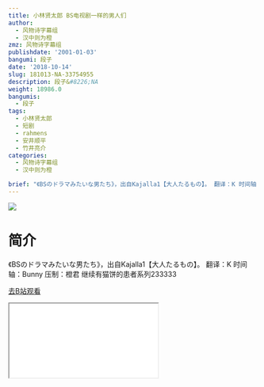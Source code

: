 ```yaml
---
title: 小林贤太郎 BS电视剧一样的男人们
author:
  - 风物诗字幕组
  - 汉中则为橙
zmz: 风物诗字幕组
publishdate: '2001-01-03'
bangumi: 段子
date: '2018-10-14'
slug: 181013-NA-33754955
description: 段子&#8226;NA
weight: 18986.0
bangumis:
  - 段子
tags:
  - 小林贤太郎
  - 短剧
  - rahmens
  - 安井顺平
  - 竹井亮介
categories:
  - 风物诗字幕组
  - 汉中则为橙

brief: "《BSのドラマみたいな男たち》，出自Kajalla1【大人たるもの】。 翻译：K 时间轴：Bunny 压制：橙君 继续有猫饼的患者系列233333"
---
```

![](https://i.imgur.com/a3AX0jR.jpg)
# 简介  
《BSのドラマみたいな男たち》，出自Kajalla1【大人たるもの】。
翻译：K 时间轴：Bunny 压制：橙君
继续有猫饼的患者系列233333  

[去B站观看](https://www.bilibili.com/video/av33754955/)
<div class ="resp-container"><iframe class="testiframe" src="//player.bilibili.com/player.html?aid=33754955"", scrolling="no", allowfullscreen="true" > </iframe></div> 
